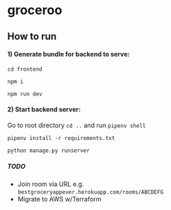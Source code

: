 # groceroo

## How to run
#### 1) Generate bundle for backend to serve:
`cd frontend`

`npm i`

`npm run dev`

#### 2) Start backend server:
Go to root directory `cd ..` and run 
`pipenv shell`

`pipenv install -r requirements.txt`

`python manage.py runserver`


##### TODO

- Join room via URL e.g. `bestgroceryappever.herokuapp.com/rooms/ABCDEFG`
- Migrate to AWS w/Terraform
